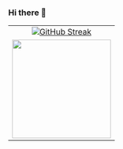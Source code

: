 ### Hi there 👋

<!--
**Konul304/Konul304** is a ✨ _special_ ✨ repository because its `README.md` (this file) appears on your GitHub profile.

Here are some ideas to get you started:

- 🔭 I’m currently working on ...
- 🌱 I’m currently learning ...
- 👯 I’m looking to collaborate on ...
- 🤔 I’m looking for help with ...
- 💬 Ask me about ...
- 📫 How to reach me: ...
- 😄 Pronouns: ...
- ⚡ Fun fact: ...
-->


 
 

<table width="100%" border="0">
  <tr>
    <td align="center">
      <a height=200 href="https://git.io/streak-stats"><img style="margin: 0 auto;" src="https://github-readme-streak-stats.herokuapp.com?user=Konul304&theme=tokyonight&hide_border=true" alt="GitHub Streak" /></a>
    </td>
  </tr>
  <tr>
    <td align="center">
      <a href="https://github.com/Konul304/github-readme-stats">
        <img height=200 src="https://github-readme-stats.vercel.app/api?username=Konul304&show_icons=true&theme=synthwave&rank_icon=github&hide_border=true" />
      </a>
    </td>
  </tr>
</table>

